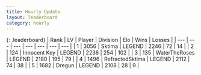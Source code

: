 ```yaml
---
title: Hourly Update
layout: leaderboard
category: hourly
---
```


{: .leaderboard}
| Rank | LV | Player | Division | Elo | Wins | Losses |
| --- | --- | --- | --- | --- | --- | --- |
| <span data-change="0">1</span> | 3056 | <span title="ID: 353063">Sktima</span> | LEGEND | <span data-change="0">2246</span> | <span data-change="0">72</span> | <span data-change="0">14</span> |
| <span data-change="0">2</span> | 124 | <span title="ID: 773025">Innocent Key</span> | LEGEND | <span data-change="27">2236</span> | <span data-change="6">254</span> | <span data-change="0">102</span> |
| <span data-change="0">3</span> | 135 | <span title="ID: 773086">WaterTheRoses</span> | LEGEND | <span data-change="-17">2180</span> | <span data-change="1">195</span> | <span data-change="2">79</span> |
| <span data-change="0">4</span> | 1496 | <span title="ID: 402846">RefractedSktima</span> | LEGEND | <span data-change="-11">2112</span> | <span data-change="0">74</span> | <span data-change="1">38</span> |
| <span data-change="0">5</span> | 1682 | <span title="ID: 337810">Dregun</span> | LEGEND | <span data-change="0">2108</span> | <span data-change="0">28</span> | <span data-change="0">9</span> |